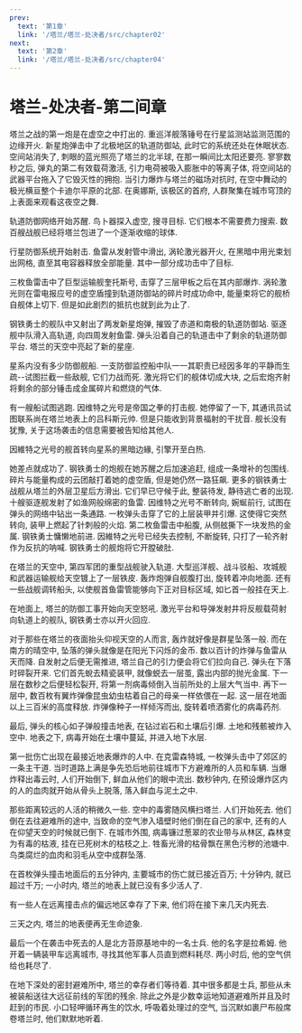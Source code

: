 ```yaml
---
prev:
  text: '第1章'
  link: '/塔兰/塔兰-处决者/src/chapter02'
next:
  text: '第2章'
  link: '/塔兰/塔兰-处决者/src/chapter04'
---
```


# 塔兰-处决者-第二间章

塔兰之战的第一炮是在虚空之中打出的. 重巡洋舰落锤号在行星监测站监测范围的边缘开火. 新星炮弹击中了北极地区的轨道防御站, 此时它的系统还处在休眠状态. 空间站消失了, 刺眼的蓝光照亮了塔兰的北半球, 在那一瞬间比太阳还要亮. 寥寥数秒之后, 弹丸的第二有效载荷激活, 引力电荷被吸入膨胀中的等离子体, 将空间站的武器平台拖入了它毁灭性的拥抱. 当引力爆炸与塔兰的磁场对抗时, 在空中舞动的极光横亘整个卡迪尔平原的北部. 在奥娜斯, 该极区的首府, 人群聚集在城市穹顶的上表面来观看这夜空之舞.

轨道防御网络开始苏醒. 鸟卜器探入虚空, 搜寻目标. 它们根本不需要费力搜索. 数百艘战舰已经将塔兰包进了一个逐渐收缩的球体.

行星防御系统开始射击. 鱼雷从发射管中滑出, 涡轮激光器开火, 在黑暗中用光束划出网格, 直至其电容器释放全部能量. 其中一部分成功击中了目标.

三枚鱼雷击中了巨型运输舰奎托斯号, 击穿了三层甲板之后在其内部爆炸. 涡轮激光则在雷电报应号的虚空盾撞到轨道防御站的碎片时成功命中, 能量束将它的舰桥自舰体上切下. 但是如此剧烈的抵抗也就到此为止了.

钢铁勇士的舰队中又射出了两发新星炮弹, 摧毁了赤道和南极的轨道防御站. 驱逐舰中队滑入高轨道, 向四周发射鱼雷. 弹头沿着自己的轨道击中了剩余的轨道防御平台. 塔兰的天空中亮起了新的星座.

星系内没有多少防御舰船. 一支防御监控船中队一一其职责已经因多年的平静而生疏--试图拦截一些敌舰, 它们力战而死. 激光将它们的舰体切成大块, 之后宏炮齐射将剩余的部分锤击成金属碎片和燃烧的气体.

有一艘船试图逃跑. 因维特之光号是帝国之拳的打击舰. 她停留了一下, 其通讯员试图联系尚在塔兰地表上的吕科斯元帅. 但是只能收到背景福射的干扰音. 舰长没有犹豫, 关于这场袭击的信息需要被告知给其他人.

因維特之光号的舰首转向星系的黑暗边緣, 引擎开至白热.

她差点就成功了. 钢铁勇士的炮舰在她苏醒之后加速追赶, 组成一条增补的包围线. 碎片与能量构成的云团敲打着她的虚空盾, 但是她仍然一路狂飙. 更多的钢铁勇士战舰从塔兰的外层卫星后方滑出. 它们早已守候于此, 整装待发, 静待逃亡者的出现. 十艘驱逐舰发射了如渔网般绵密的鱼雷. 因维特之光号不断转向, 婉蜒前行, 试图在弹头的网络中钻出一条通路. 一枚弹头击穿了它的上层装甲并引爆. 这使得它突然转向, 装甲上燃起了针刺般的火焰. 第二枚鱼雷击中船腹, 从侧舷撕下一块发热的金属. 钢铁勇士慵懒地前进. 因維特之光号已经失去控制, 不断旋转, 只打了一轮齐射作为反抗的呐喊. 钢铁勇士的舰炮将它开膛破肚.

在塔兰的天空中, 第四军团的重型战舰驶入轨道. 大型巡洋舰、战斗驳船、攻城舰和武器运输舰给天空镀上了一层铁皮. 轰炸炮弹自舰腹打出, 旋转着冲向地面. 还有一些战舰调转船头, 以使舰首鱼雷管能够向下正对目标区域, 如匕首一般挂在天上.

在地面上, 塔兰的防御工事开始向天空怒吼. 激光平台和导弹发射井将反舰载荷射向轨道上的舰队, 钢铁勇士亦以开火回应.

对于那些在塔兰的夜面抬头仰视天空的人而言, 轰炸就好像是群星坠落一般. 而在南方的晴空中, 坠落的弹头就像是在阳光下闪烁的金币. 数以百计的炸弹与鱼雷从天而降. 自发射之后便无需推进, 塔兰自己的引力便会将它们拉向自己. 弹头在下落时碎裂开来. 它们首先蛻去精瓷装甲, 就像蜕去一层茧, 露出内部的抛光金属. 下一层在数秒之后便轻松裂开, 将第一剂病毒倾倒入当前所处的上层大气当中. 再下一层中, 数百枚有翼炸弹像昆虫幼虫枯着自己的母亲一样依偎在一起. 这一层在地面以上三百米的高度释放. 炸弹像种子一样倾泻而出, 旋转着喷洒雾化的病毒药剂.

最后, 弹头的核心如子弹般撞击地表, 在钻过岩石和土壤后引爆. 土地和残骸被炸入空中. 地表之下, 病毒开始在土壤中蔓延, 并进入地下水层.

第一批伤亡出现在最接近地表爆炸的人中. 在克雷森特城, 一枚弹头击中了郊区的一条主干道. 当时道路上满是争先恐后地前往城市下方避难所的人员和车辆. 当爆炸释出毒云时, 人们开始倒下, 鲜血从他们的眼中流出. 数秒钟内, 在预设爆炸区内的人的血肉就开始从骨头上脱落, 落入鲜血与泥土之中.

那些距离较远的人活的稍微久一些. 空中的毒雾随风横扫塔兰. 人们开始死去. 他们倒在去往避难所的途中, 当致命的空气渗入墙壁时他们倒在自己的家中, 还有的人在仰望天空的时候就已倒下. 在城市外围, 病毒镰过葱翠的农业带与从林区, 森林变为有毒的枯液, 挂在已死树木的枯枝之上. 牲畜光滑的枯骨飘在黑色污秽的池塘中. 鸟类腐烂的血肉和羽毛从空中成群坠落.

在首枚弹头撞击地面后的五分钟内, 主要城市的伤亡就已接近百万; 十分钟内, 就已超过千万; 一小时内, 塔兰的地表上就已没有多少活人了.

有一些人在远离撞击点的偏远地区幸存了下来, 他们将在接下来几天内死去.

三天之内, 塔兰的地表便再无生命迹象.

最后一个在袭击中死去的人是北方苔原基地中的一名士兵. 他的名字是拉希姆. 他开着一辆装甲车远离城市, 寻找其他军事人员直到燃料耗尽. 两小时后, 他的空气供给也耗尽了.

在地下深处的密封避难所中, 塔兰的幸存者们等待着. 其中很多都是士兵, 那些从未被装船送往大远征前线的军团的残余. 除此之外是少数幸运地知道避难所并且及时赶到的市民. 小口轻呷循环再生的饮水, 呼吸着处理过的空气, 当沉默如裹尸布般席卷塔兰时, 他们默默地听着.
